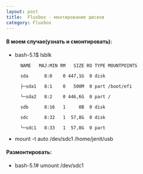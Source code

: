 ```yaml
---
layout: post
title:  Fluxbox - монтирование дисков
category: Fluxbox
---
```


#### В моем случае(узнать и смонтировать):

- bash-5.1$ lsblk

        NAME   MAJ:MIN RM   SIZE RO TYPE MOUNTPOINTS

        sda      8:0    0 447,1G  0 disk

        ├─sda1   8:1    0   500M  0 part /boot/efi

        └─sda2   8:2    0 446,6G  0 part /

        sdb      8:16   1     0B  0 disk

        sdc      8:32   1  57,8G  0 disk

        └─sdc1   8:33   1  57,8G  0 part

- mount -t auto /dev/sdc1 /home/jenit/usb

#### Размонтировать:

- bash-5.1# umount /dev/sdc1

